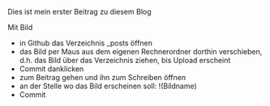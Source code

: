 Dies ist mein erster Beitrag zu diesem Blog

Mit Bild
- in Github das Verzeichnis _posts öffnen
- das Bild per Maus aus dem eigenen Rechnerordner dorthin verschieben, d.h. das Bild über das Verzeichnis ziehen, bis Upload erscheint
- Commit danklicken
- zum Beitrag gehen und ihn zum Schreiben öffnen
- an der Stelle wo das Bild erscheinen soll: !(Bildname)
- Commit

